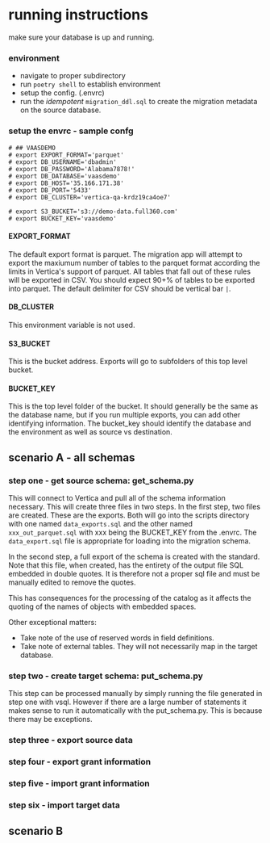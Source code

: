 # running instructions


make sure your database is up and running. 

### environment

- navigate to proper subdirectory
- run `poetry shell` to establish environment
- setup the config. (.envrc)
- run the *idempotent* `migration_ddl.sql` to create the migration metadata on the source database. 



### setup the envrc - sample confg
```
# ## VAASDEMO
# export EXPORT_FORMAT='parquet'
# export DB_USERNAME='dbadmin'
# export DB_PASSWORD='Alabama7878!'
# export DB_DATABASE='vaasdemo'
# export DB_HOST='35.166.171.38'
# export DB_PORT='5433'
# export DB_CLUSTER='vertica-qa-krdz19ca4oe7'

# export S3_BUCKET='s3://demo-data.full360.com'
# export BUCKET_KEY='vaasdemo'

```

#### EXPORT_FORMAT
The default export format is parquet. The migration app will attempt to export the maxiumum number of tables to the parquet format according the limits in Vertica's support of parquet. All tables that fall out of these rules will be exported in CSV. 
You should expect 90+% of tables to be exported into parquet. The default delimiter for CSV should be vertical bar `|`.

#### DB_CLUSTER 
This environment variable is not used.

#### S3_BUCKET
This is the bucket address. Exports will go to subfolders of this top level bucket.

#### BUCKET_KEY
This is the top level folder of the bucket. It should generally be the same as the database name, but if you run multiple exports, you can add other identifying information. The bucket_key should identify the database and the environment as well as source vs destination.  


## scenario A - all schemas

### step one - get source schema: get_schema.py
This will connect to Vertica and pull all of the schema information necessary. This will create three files in two steps.
In the first step, two files are created. These are the exports.  Both will go into the scripts directory with one named `data_exports.sql` and the other named `xxx_out_parquet.sql` with xxx being the BUCKET_KEY from the .envrc. The `data_export.sql` file is appropriate for loading into the migration schema. 

In the second step, a full export of the schema is created with the standard. Note that this file, when created, has the entirety of the output file SQL embedded in double quotes. It is therefore not a proper sql file and must be manually edited to remove the quotes.

This has consequences for the processing of the catalog as it affects the quoting of the names of objects with embedded spaces. 

Other exceptional matters:
- Take note of the use of reserved words in field definitions. 
- Take note of external tables. They will not necessarily map in the target database.


### step two - create target schema: put_schema.py
This step can be processed manually by simply running the file generated in step one with vsql. However if there are a large number of statements it makes sense to run it automatically with the put_schema.py. This is because there may be exceptions. 


### step three - export source data

### step four - export grant information

### step five - import grant information

### step six - import target data

###

## scenario B

